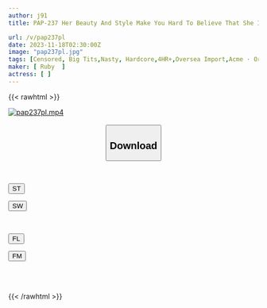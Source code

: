 ```yaml
---
author: j91
title: PAP-237 Her Beauty And Style Make You Hard To Believe That She Is A Mature Woman! I Like Japanese People! A Beautiful Mature Woman From Eastern Europe! Until Sex...4 Hours 12 People

url: /v/pap237pl
date: 2023-11-18T02:30:00Z
image: "pap237pl.jpg"
tags: [Censored, Big Tits,Nasty, Hardcore,4HR+,Oversea Import,Acme · Orgasm]
maker: [ Ruby  ]
actress: [ ]
---
```



{{< rawhtml >}}

<div class="video" data-videoid="XkwrgbW0yvSDOrA">
    <a href="javascript:;">
        <img src="/v/pap237pl/pap237pl.jpg" width="WIDTH" height="HEIGHT" alt="pap237pl.mp4" loading="lazy">
    </a>
</div>

<script type="text/javascript" src="https://j91.asia/asset/on-demand-st.js"></script>

<br>
  <link rel="stylesheet" href="https://j91.asia/asset/bs5.css">
  
  <center>
  <button class="btn btn-primary" type="button" data-bs-toggle="collapse" data-bs-target=".multi-collapse" aria-expanded="false" aria-controls="multiCollapseExample1 multiCollapseExample2"><h2>Download</h2></button></center>
</p>
<div class="row">
  <div class="col">
    <div class="collapse multi-collapse" id="multiCollapseExample1">
      <div class="card card-body">
	      	      <br>
<div class="buttons">  
<p><a href="https://streamtape.to/v/XkwrgbW0yvSDOrA" target="_blank"><button class="btn-hover color-3"><i class="fa fa-download"></i> ST</button></a></p>
<p><a href="https://sfastwish.com/fgcw73d30p14" target="_blank"><button class="btn-hover color-2"><i class="fa fa-download"></i> SW</button></a></p></div>
    </div>
  </div>
</div>
  <div class="col">
    <div class="collapse multi-collapse" id="multiCollapseExample2">
      <div class="card card-body">
	      <br>
<div class="buttons">
<p><a href="javascript:;" target="_blank"><button class="btn-hover color-9"><i class="fa fa-download"></i> FL</button></a></p>
<p><a href="javascript:;" target="_blank"><button class="btn-hover color-8"><i class="fa fa-download"></i> FM</button></a></p></div>
<br><br>
      </div>
    </div>
  </div>
</div>

{{< /rawhtml >}}
